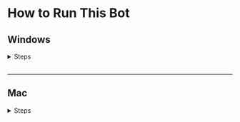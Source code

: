 # How to Run This Bot
## Windows
<details>
    <summary>Steps</summary>
    <ol>
        <li>Download the zip file</li>
    </ol>
</details>

<br>

***
## Mac
<details>
    <summary>Steps</summary>
    <ol>
        <li>Download the zip file</li>
        <li>Browse to where you downloaded the zip file</li>
        <li>Double click the zip file</li>
        <li>Open the new folder that was extracted</li>
        <li>
            Right-click on the run.sh file > Select Open With > Select Other.
            <br>
            <img src="./images/run_bash_open_with.png" width="400" height="200">
        </li>
        <li>
            In the 'Choose Application' dialog box, set Enable to 'All Applications'<br>
            In the search bar, type 'Terminal'<br>
            The Terminal application should appear at or near the top of the list. Double-click it.<br>
            <img src="./images/run_bash_terminal.png" width="350" height="200">
        </li>
        <li>
            A Terminal instance should now appear and the program should load. This may take some time.<br>
            Once the program is loaded, the Chrome instance will be created and the bot will run.
        </li>
    </ol>
</details>
